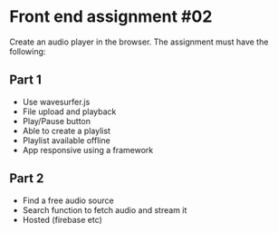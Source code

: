 # Front end assignment #02

Create an audio player in the browser. The assignment must have the following:

## Part 1

- Use wavesurfer.js
- File upload and playback
- Play/Pause button
- Able to create a playlist
- Playlist available offline
- App responsive using a framework

## Part 2

- Find a free audio source
- Search function to fetch audio and stream it
- Hosted (firebase etc)
